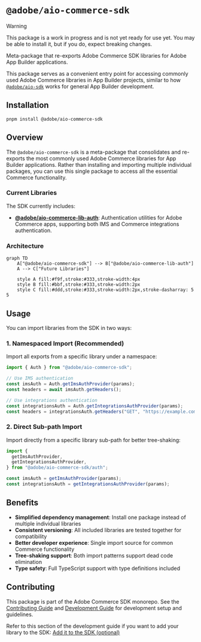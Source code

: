 # `@adobe/aio-commerce-sdk`

> [!WARNING]
> This package is a work in progress and is not yet ready for use yet. You may be able to install it, but if you do, expect breaking changes.

Meta-package that re-exports Adobe Commerce SDK libraries for Adobe App Builder applications.

This package serves as a convenient entry point for accessing commonly used Adobe Commerce libraries in App Builder projects, similar to how [`@adobe/aio-sdk`](https://github.com/adobe/aio-sdk) works for general App Builder development.

## Installation

```shell
pnpm install @adobe/aio-commerce-sdk
```

## Overview

The `@adobe/aio-commerce-sdk` is a meta-package that consolidates and re-exports the most commonly used Adobe Commerce libraries for App Builder applications. Rather than installing and importing multiple individual packages, you can use this single package to access all the essential Commerce functionality.

### Current Libraries

The SDK currently includes:

- **[@adobe/aio-commerce-lib-auth](../aio-commerce-lib-auth)**: Authentication utilities for Adobe Commerce apps, supporting both IMS and Commerce integrations authentication.

### Architecture

```mermaid
graph TD
    A["@adobe/aio-commerce-sdk"] --> B["@adobe/aio-commerce-lib-auth"]
    A --> C["Future Libraries"]

    style A fill:#f9f,stroke:#333,stroke-width:4px
    style B fill:#bbf,stroke:#333,stroke-width:2px
    style C fill:#ddd,stroke:#333,stroke-width:2px,stroke-dasharray: 5 5
```

## Usage

You can import libraries from the SDK in two ways:

### 1. Namespaced Import (Recommended)

Import all exports from a specific library under a namespace:

```typescript
import { Auth } from "@adobe/aio-commerce-sdk";

// Use IMS authentication
const imsAuth = Auth.getImsAuthProvider(params);
const headers = await imsAuth.getHeaders();

// Use integrations authentication
const integrationsAuth = Auth.getIntegrationsAuthProvider(params);
const headers = integrationsAuth.getHeaders("GET", "https://example.com/api");
```

### 2. Direct Sub-path Import

Import directly from a specific library sub-path for better tree-shaking:

```typescript
import {
  getImsAuthProvider,
  getIntegrationsAuthProvider,
} from "@adobe/aio-commerce-sdk/auth";

const imsAuth = getImsAuthProvider(params);
const integrationsAuth = getIntegrationsAuthProvider(params);
```

## Benefits

- **Simplified dependency management**: Install one package instead of multiple individual libraries
- **Consistent versioning**: All included libraries are tested together for compatibility
- **Better developer experience**: Single import source for common Commerce functionality
- **Tree-shaking support**: Both import patterns support dead code elimination
- **Type safety**: Full TypeScript support with type definitions included

## Contributing

This package is part of the Adobe Commerce SDK monorepo. See the [Contributing Guide](../../.github/CONTRIBUTING.md) and [Development Guide](../../.github/DEVELOPMENT.md) for development setup and guidelines.

Refer to this section of the development guide if you want to add your library to the SDK: [Add it to the SDK (optional)](../../.github/DEVELOPMENT.md#add-it-to-the-sdk-optional)
